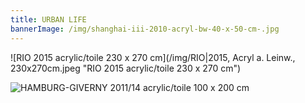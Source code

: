```yaml
---
title: URBAN LIFE
bannerImage: /img/shanghai-iii-2010-acryl-bw-40-x-50-cm-.jpg
---
```

![RIO  2015  acrylic/toile  230 x 270 cm](/img/RIO|2015, Acryl a. Leinw., 230x270cm.jpeg "RIO  2015  acrylic/toile  230 x 270 cm")

![HAMBURG-GIVERNY  2011/14  acrylic/toile  100 x 200 cm](/img/hamburg-giverny-2011-2014-acryl-a.-leinw.-100x200cm.jpg "HAMBURG-GIVERNY  2011/14  acrylic/toile  100 x 200 cm")